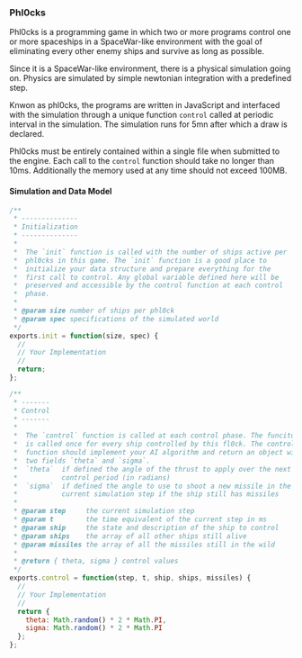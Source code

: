 ### Phl0cks

Phl0cks is a programming game in which two or more programs control 
one or more spaceships in a SpaceWar-like environment with the goal of
eliminating every other enemy ships and survive as long as possible.

Since it is a SpaceWar-like environment, there is a physical simulation 
going on. Physics are simulated by simple newtonian integration with 
a predefined step.

Knwon as phl0cks, the programs are written in JavaScript and interfaced
with the simulation through a unique function `control` called at periodic 
interval in the simulation. The simulation runs for 5mn after which a draw
is declared.

Phl0cks must be entirely contained within a single file when submitted to
the engine. Each call to the `control` function should take no longer than
10ms. Additionally the memory used at any time should not exceed 100MB.


#### Simulation and Data Model

```javascript
/**
 * --------------
 * Initialization
 * --------------
 *
 *  The `init` function is called with the number of ships active per
 *  phl0cks in this game. The `init` function is a good place to
 *  initialize your data structure and prepare everything for the
 *  first call to control. Any global variable defined here will be
 *  preserved and accessible by the control function at each control
 *  phase.
 *
 * @param size number of ships per phl0ck
 * @param spec specifications of the simulated world
 */
exports.init = function(size, spec) {
  //
  // Your Implementation
  //
  return;
};

/**
 * -------
 * Control
 * -------
 *
 *  The `control` function is called at each control phase. The funciton
 *  is called once for every ship controlled by this fl0ck. The control
 *  function should implement your AI algorithm and return an object with
 *  two fields `theta` and `sigma`.
 *  `theta`  if defined the angle of the thrust to apply over the next
 *           control period (in radians)
 *  `sigma`  if defined the angle to use to shoot a new missile in the
 *           current simulation step if the ship still has missiles
 *
 * @param step     the current simulation step
 * @param t        the time equivalent of the current step in ms 
 * @param ship     the state and description of the ship to control 
 * @param ships    the array of all other ships still alive
 * @param missiles the array of all the missiles still in the wild
 *
 * @return { theta, sigma } control values
 */
exports.control = function(step, t, ship, ships, missiles) {
  //
  // Your Implementation
  //
  return { 
    theta: Math.random() * 2 * Math.PI,
    sigma: Math.random() * 2 * Math.PI
  };
};
```

